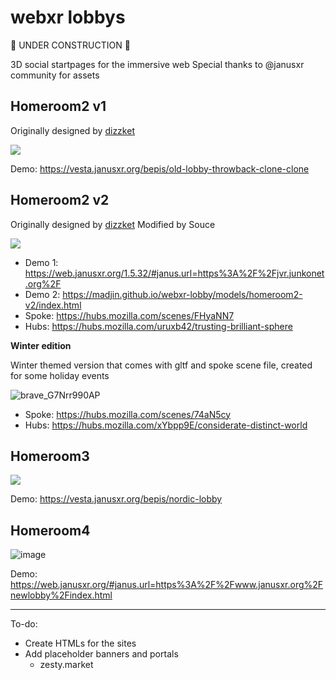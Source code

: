 # webxr lobbys

:construction: UNDER CONSTRUCTION :construction:

3D social startpages for the immersive web
Special thanks to @janusxr community for assets


## Homeroom2 v1

Originally designed by [dizzket](https://dizzket.com)

![](https://i.imgur.com/zsuOtsr.png)

Demo: https://vesta.janusxr.org/bepis/old-lobby-throwback-clone-clone

## Homeroom2 v2

Originally designed by [dizzket](https://dizzket.com)
Modified by Souce

![](https://i.imgur.com/TaVuPxQ.png)

- Demo 1: https://web.janusxr.org/1.5.32/#janus.url=https%3A%2F%2Fjvr.junkonet.org%2F
- Demo 2: https://madjin.github.io/webxr-lobby/models/homeroom2-v2/index.html
- Spoke: https://hubs.mozilla.com/scenes/FHyaNN7
- Hubs: https://hubs.mozilla.com/uruxb42/trusting-brilliant-sphere

**Winter edition**

Winter themed version that comes with gltf and spoke scene file, created for some holiday events

![brave_G7Nrr990AP](https://user-images.githubusercontent.com/32600939/150271049-b4efa702-c18b-4fcb-9c1c-738ae4c35c3f.png)

- Spoke: https://hubs.mozilla.com/scenes/74aN5cy
- Hubs: https://hubs.mozilla.com/xYbpp9E/considerate-distinct-world

## Homeroom3

![](https://i.imgur.com/wPvxAMm.png)

Demo: https://vesta.janusxr.org/bepis/nordic-lobby

## Homeroom4

![image](https://user-images.githubusercontent.com/32600939/150272266-fe9dcc56-4c77-457a-8df7-48213edc2176.png)

Demo: https://web.janusxr.org/#janus.url=https%3A%2F%2Fwww.janusxr.org%2Fnewlobby%2Findex.html

---

To-do:

- Create HTMLs for the sites
- Add placeholder banners and portals
  - zesty.market
